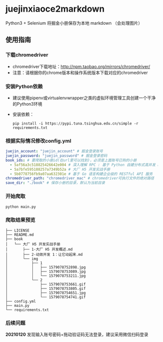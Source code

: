 # juejinxiaoce2markdown
Python3 + Selenium 将掘金小册保存为本地 markdown （会处理图片）

## 使用指南
### 下载chromedriver
- chromedriver下载地址：http://npm.taobao.org/mirrors/chromedriver/
- 注意：请根据你的chrome版本和操作系统版本下载对应的chromedriver

### 安装Python依赖
- 建议使用pipenv或virtualenvwrapper之类的虚拟环境管理工具创建一个干净的Python3环境

- 安装依赖：
  ```
  pip install -i https://pypi.tuna.tsinghua.edu.cn/simple -r requirements.txt
  ```

### 根据实际情况修改config.yml
```yaml
juejin_account: "juejin_account" # 掘金登录账号
juejin_password: "juejin_password" # 掘金登录密码
book_ids: # 要爬取的小册id(在url里可以找到)，必须是上面账号已购的小册
  - 5af56a3c518825426642e004 # 深入理解 RPC : 基于 Python 自建分布式高并发 RPC 服务
  - 5a7bfe595188257a7349b52a # 大厂 H5 开发实战手册
  - 5b0778756fb9a07aa632301e # 基于 Go 语言构建企业级的 RESTful API 服务
chromedriver_path: "chromedriver_mac" # chromedriver可执行文件的绝对路径
save_dir: "./book" # 保存小册的目录，默认为当前目录
```

### 开始爬取
```python
python main.py
```

### 爬取结果预览
```
├── LICENSE
├── README.md
├── book
│   └── 大厂 H5 开发实战手册
│       ├── 1-大厂 H5 开发概述.md
│       ├── 2-动效开发 1：让它动起来.md
│       └── img
│           ├── 1
│           │   ├── 1579078752898.jpg
│           │   ├── 1579078753089.jpg
│           │   └── 1579078753211.jpg
│           └── 2
│               ├── 1579078753661.gif
│               ├── 1579078753805.gif
│               ├── 1579078754651.jpg
│               └── 1579078754741.gif
├── config.yml
├── main.py
└── requirements.txt
```

### 后续问题
**20210120**
发现输入账号密码+拖动验证码无法登录，建议采用微信扫码登录